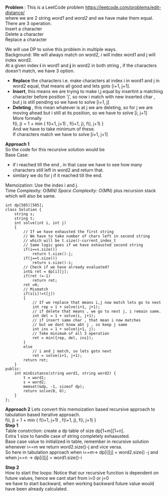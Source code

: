 **Problem** : This is a LeetCode problem https://leetcode.com/problems/edit-distance/  
where we are 2 string _word1_ and _word2_ and we have make them equal.  
There are 3 operation.  
Insert a character  
Delete a character  
Replace a character  

We will use DP to solve this problem in multiple ways.  
Background: 
We will always match on word2, i will index word1 and j will index word2.  
At a given index **i** in word1 and **j** in word2 in both string , if the characters doesn't match, we have 3 option.  
- **Replace** the characters i.e. make characters at index i in word1 and j in word2 equal, that means all good and lets goto [i+1, j+1].  
- **Insert**, this means we are trying to make i,j equal by insertint a matching character before position 'j', so now i match with new inserted char ,   
              but j is still pending so we have to solve [i+1, j]  
- **Deleting** , this mean whatever is at j we are deleting, so for j we are moving ahead but i still at its position,  so we have to solve [i, j+1]  
More formally  
f(i, j) = 1 + min { f(i+1, j+1) , f(i+1, j), f(i, j+1) }  
And we have to take minimum of these.  
If characters match we have to solve [i+1, j+1]  

**Approach 1**  
So the code for this recursive solution would be  
Base Case:  
- if i reached till the end , in that case we have to see how many characters still left in word2 and return that.  
- similary we do for j if it reached till the end.  

Memoization: Use the index i and j.  
Time Complexity: O(M*N)
Space Complexity: O(M*N) plus recursion stack which will also be same.
```
int dp[505][505];
class Solution {
    string s;
    string t;
    int solve(int i, int j)
    {
        // If we have exhausted the first string
        // We have to take number of chars left in second string
        // which will be t.size()-current_index_t
        // Same logic goes if we have exhausted second string
        if(i==s.size())
            return t.size()-j;
        if(j==t.size())
            return s.size()-i;
        // Check if we have already evaluated?
        int& ret = dp[i][j];
        if(ret !=-1)
            return ret;
        ret =0;
        // Mismatch
        if(s[i]!=t[j])
        {
            // If we replace that means i,j now match lets go to next
            int rep = 1 + solve(i+1, j+1);
            // if delete that means , we go to next j, i remain same.
            int del = 1 + solve(i, j+1);
            // if insert same char , that mean i now matches 
            // but we dont know abt j , so keep j same
            int ins = 1 + solve(i+1, j);
            // Take minimum of all 3 operation
            ret = min({rep, del, ins});
        }
        else
            // i and j match, so lets goto next 
            ret = solve(i+1, j+1);
        return ret;
    }
public:
    int minDistance(string word1, string word2) {
        t = word1;
        s = word2;
        memset(&dp, -1, sizeof dp);
        return solve(0, 0);
    }
};
```
**Approach 2**
Lets convert this memoization based recursive approach to tabulation based iterative approach.  
f(i, j) = 1 + min { f(i+1, j+1) , f(i+1, j), f(i, j+1) }  
**Step 1**  
Table constrction: create a dp table of size dp[1+m][1+n].  
Extra 1 size to handle case of string completely exhaausted.  
Base case value to initialized in table, remember in recursive solution whenever i==m we return word2.size()-j and vice versa.  
So here in tabulation approach when i==m-> dp[i][j] = word2.size() -j and when j==n -> dp[i][j] = word1.size()-i  


**Step 2**   
How to start the loops:  Notice that our recursive function is dependent on future values, hence we cant start from i=0 or j=0  
we have to start backward, when working backward future value would have been already calculated.  
